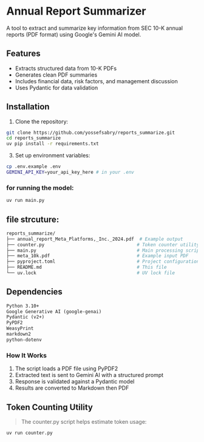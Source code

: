 # Annual Report Summarizer
A tool to extract and summarize key information from SEC 10-K annual 
reports (PDF format) using Google's Gemini AI model.

## Features
- Extracts structured data from 10-K PDFs
- Generates clean PDF summaries
- Includes financial data, risk factors, and management discussion
- Uses Pydantic for data validation

## Installation
1. Clone the repository:
```bash
git clone https://github.com/yossefsabry/reports_summarize.git
cd reports_summarize
uv pip install -r requirements.txt
```

3. Set up environment variables:
```bash  
cp .env.example .env
GEMINI_API_KEY=your_api_key_here # in your .env
```

### for running the model:
```bash
uv run main.py
```


## file strcuture: 
```bash
reports_summarize/
├── annual_report_Meta_Platforms,_Inc._2024.pdf  # Example output
├── counter.py                                  # Token counter utility
├── main.py                                     # Main processing script
├── meta_10k.pdf                                # Example input PDF
├── pyproject.toml                              # Project configuration
├── README.md                                   # This file
└── uv.lock                                     # UV lock file
```


## Dependencies
```txt
Python 3.10+
Google Generative AI (google-genai)
Pydantic (v2+)
PyPDF2
WeasyPrint
markdown2
python-dotenv
```


### How It Works
1. The script loads a PDF file using PyPDF2
2. Extracted text is sent to Gemini AI with a structured prompt
3. Response is validated against a Pydantic model
4. Results are converted to Markdown then PDF


## Token Counting Utility
> The counter.py script helps estimate token usage:
```bash
uv run counter.py
```


